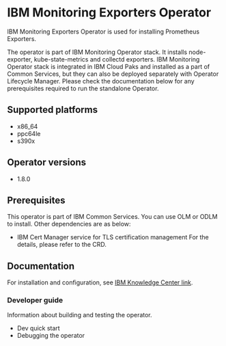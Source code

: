# IBM Monitoring Exporters Operator

IBM Monitoring Exporters Operator is used for installing Prometheus Exporters.

The operator is part of IBM Monitoring Operator stack. It installs node-exporter, kube-state-metrics and collectd exporters. IBM Monitoring Operator stack is integrated in IBM Cloud Paks and installed as a part of Common Services, but they can also be deployed separately with Operator Lifecycle Manager. Please check the documentation below for any prerequisites required to run the standalone Operator.

## Supported platforms

- x86_64
- ppc64le
- s390x

## Operator versions

- 1.8.0

## Prerequisites

This operator is part of IBM Common Services. You can use OLM or ODLM to install. Other dependencies are as below:

- IBM Cert Manager service for TLS certification management
For the details, please refer to the CRD.

## Documentation

For installation and configuration, see [IBM Knowledge Center link](http://ibm.biz/cpcsdocs).

### Developer guide

Information about building and testing the operator.
- Dev quick start
- Debugging the operator

